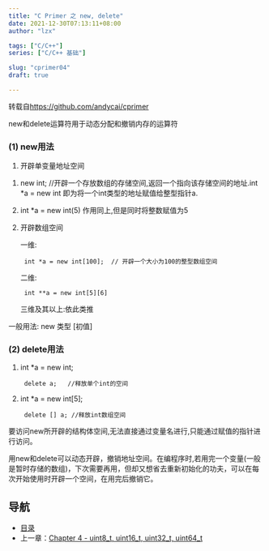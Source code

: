```yaml
---
title: "C Primer 之 new, delete"
date: 2021-12-30T07:13:11+08:00
author: "lzx"

tags: ["C/C++"]
series: ["C/C++ 基础"]

slug: "cprimer04"
draft: true

---
```


转载自<https://github.com/andycai/cprimer>

new和delete运算符用于动态分配和撤销内存的运算符

### (1) new用法

1. 开辟单变量地址空间

1) new int;  //开辟一个存放数组的存储空间,返回一个指向该存储空间的地址.int *a = new int 即为将一个int类型的地址赋值给整型指针a. 

2) int *a = new int(5) 作用同上,但是同时将整数赋值为5

2. 开辟数组空间

	一维: 

		int *a = new int[100];  // 开辟一个大小为100的整型数组空间

	二维: 
		
		int **a = new int[5][6]

	三维及其以上:依此类推

一般用法: new 类型 [初值]

### (2) delete用法

1. int *a = new int;

		delete a;   //释放单个int的空间

2. int *a = new int[5];

		delete [] a; //释放int数组空间

要访问new所开辟的结构体空间,无法直接通过变量名进行,只能通过赋值的指针进行访问。

用new和delete可以动态开辟，撤销地址空间。在编程序时,若用完一个变量(一般是暂时存储的数组)，下次需要再用，但却又想省去重新初始化的功夫，可以在每次开始使用时开辟一个空间，在用完后撤销它。

## 导航
* [目录](00.md)
* 上一章：[Chapter 4 - uint8\_t, uint16\_t, uint32\_t, uint64\_t](04.md)